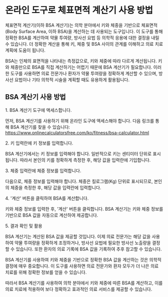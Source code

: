 온라인 도구로 체표면적 계산기 사용 방법
======================

체표면적 계산기(이하 BSA 계산기)는 의학 분야에서 키와 체중을 기반으로 체표면적(Body Surface Area, 이하 BSA)을 계산하는 데 사용되는 도구입니다. 이 도구를 통해 정확한 BSA를 계산하여 약물 투여량, 방사선 요법 등 의학적 응용에 대한 결정을 내릴 수 있습니다. 더 정확한 계산을 통해 키, 체중 및 BSA 사이의 관계를 이해하고 의료 치료 계획에 도움이 됩니다.

BSA는 인체의 표면적을 나타내는 측정값으로, 키와 체중에 따라 다르게 계산됩니다. 키와 체중만으로 BSA를 직접 계산하기는 어렵기 때문에 BSA 계산기가 필요합니다. 이러한 도구를 사용하면 의료 전문가나 환자가 약물 투여량을 정확하게 계산할 수 있으며, 방사선 요법이나 기타 의학적 시술을 계획할 때도 유용하게 활용됩니다.

BSA 계산기 사용 방법
-------------

1\. BSA 계산기 도구에 액세스합니다.

먼저, BSA 계산기를 사용하기 위해 온라인 도구에 액세스해야 합니다. 다음 링크를 통해 BSA 계산기를 찾을 수 있습니다: <https://www.onlinecalculatorsfree.com/ko/fitness/bsa-calculator.html>

2\. 키 입력란에 키 정보를 입력합니다.

BSA 계산기에서는 키 정보를 입력해야 합니다. 일반적으로 키는 센티미터 단위로 표시됩니다. 따라서 본인의 키를 정확하게 측정한 후, 해당 값을 입력란에 기입합니다.

3\. 체중 입력란에 체중 정보를 입력합니다.

다음으로, 체중 정보를 입력해야 합니다. 체중은 킬로그램(Kg) 단위로 표시되므로, 본인의 체중을 측정한 후, 해당 값을 입력란에 입력합니다.

4\. '계산' 버튼을 클릭하여 BSA를 계산합니다.

키와 체중 정보를 입력한 후, '계산' 버튼을 클릭합니다. BSA 계산기는 키와 체중 정보를 기반으로 BSA 값을 자동으로 계산하여 제공합니다.

5\. 결과 확인 및 활용

BSA 계산기는 계산된 BSA 값을 제공할 것입니다. 이제 의료 전문가는 해당 값을 사용하여 약물 투여량을 정확하게 조정하거나, 방사선 요법에 필요한 방사선 노출량을 결정할 수 있습니다. 또한 환자의 의료 기록에 BSA 값을 기록하여 추후 참고할 수 있습니다.

BSA 계산기를 사용하여 키와 체중을 기반으로 정확한 BSA 값을 계산하는 것은 의학적 결정에 매우 중요합니다. 이 도구를 사용하면 의료 전문가와 환자 모두가 더 나은 의료 치료를 위해 정확한 정보를 얻을 수 있습니다.

따라서 BSA 계산기를 사용하여 의학 분야에서 키와 체중에 따른 BSA를 계산하고, 이를 의료 치료에 적용하여 보다 정확하고 효과적인 의료 서비스를 제공할 수 있습니다.